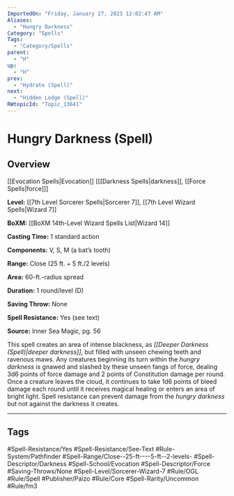 ```yaml
---
ImportedOn: "Friday, January 27, 2023 12:02:47 AM"
Aliases:
  - "Hungry Darkness"
Category: "Spells"
Tags:
  - "Category/Spells"
parent:
  - "H"
up:
  - "H"
prev:
  - "Hydrate (Spell)"
next:
  - "Hidden Lodge (Spell)"
RWtopicId: "Topic_13641"
---
```

# Hungry Darkness (Spell)
## Overview
[[Evocation Spells|Evocation]] \[[[Darkness Spells|darkness]], [[Force Spells|force]]]

**Level:** [[7th Level Sorcerer Spells|Sorcerer 7]], [[7th Level Wizard Spells|Wizard 7]]

**BoXM:** [[BoXM 14th-Level Wizard Spells List|Wizard 14]]

**Casting Time:** 1 standard action

**Components:** V, S, M (a bat’s tooth)

**Range:** Close (25 ft. + 5 ft./2 levels)

**Area:** 60-ft.-radius spread

**Duration:** 1 round/level (D)

**Saving Throw:** None

**Spell Resistance:** Yes (see text)

**Source:** Inner Sea Magic, pg. 56

This spell creates an area of intense blackness, as *[[Deeper Darkness (Spell)|deeper darkness]]*, but filled with unseen chewing teeth and ravenous maws. Any creatures beginning its turn within the *hungry darkness* is gnawed and slashed by these unseen fangs of force, dealing 3d6 points of force damage and 2 points of Constitution damage per round. Once a creature leaves the cloud, it continues to take 1d6 points of bleed damage each round until it receives magical healing or enters an area of bright light. Spell resistance can prevent damage from the *hungry darkness* but not against the darkness it creates.


---
## Tags
#Spell-Resistance/Yes #Spell-Resistance/See-Text #Rule-System/Pathfinder #Spell-Range/Close--25-ft----5-ft--2-levels- #Spell-Descriptor/Darkness #Spell-School/Evocation #Spell-Descriptor/Force #Saving-Throws/None #Spell-Level/Sorcerer-Wizard-7 #Rule/OGL #Rule/Spell #Publisher/Paizo #Rule/Core #Spell-Rarity/Uncommon #Rule/fm3

